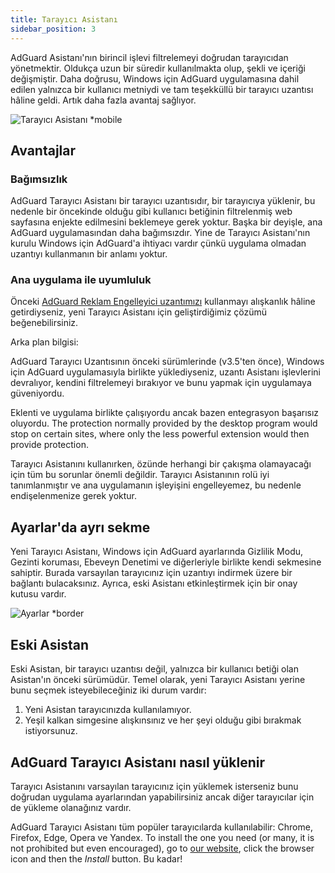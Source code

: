 ```yaml
---
title: Tarayıcı Asistanı
sidebar_position: 3
---
```


AdGuard Asistanı'nın birincil işlevi filtrelemeyi doğrudan tarayıcıdan yönetmektir. Oldukça uzun bir süredir kullanılmakta olup, şekli ve içeriği değişmiştir. Daha doğrusu, Windows için AdGuard uygulamasına dahil edilen yalnızca bir kullanıcı metniydi ve tam teşekküllü bir tarayıcı uzantısı hâline geldi. Artık daha fazla avantaj sağlıyor.

![Tarayıcı Asistanı *mobile](https://cdn.adtidy.org/content/kb/ad_blocker/windows/browser-assistant/assistant-menu.png)

## Avantajlar

### Bağımsızlık

AdGuard Tarayıcı Asistanı bir tarayıcı uzantısıdır, bir tarayıcıya yüklenir, bu nedenle bir öncekinde olduğu gibi kullanıcı betiğinin filtrelenmiş web sayfasına enjekte edilmesini beklemeye gerek yoktur. Başka bir deyişle, ana AdGuard uygulamasından daha bağımsızdır. Yine de Tarayıcı Asistanı'nın kurulu Windows için AdGuard'a ihtiyacı vardır çünkü uygulama olmadan uzantıyı kullanmanın bir anlamı yoktur.

### Ana uygulama ile uyumluluk

Önceki [AdGuard Reklam Engelleyici uzantımızı](/adguard-browser-extension/compatibility) kullanmayı alışkanlık hâline getirdiyseniz, yeni Tarayıcı Asistanı için geliştirdiğimiz çözümü beğenebilirsiniz.

Arka plan bilgisi:

AdGuard Tarayıcı Uzantısının önceki sürümlerinde (v3.5'ten önce), Windows için AdGuard uygulamasıyla birlikte yüklediyseniz, uzantı Asistanı işlevlerini devralıyor, kendini filtrelemeyi bırakıyor ve bunu yapmak için uygulamaya güveniyordu.

Eklenti ve uygulama birlikte çalışıyordu ancak bazen entegrasyon başarısız oluyordu. The protection normally provided by the desktop program would stop on certain sites, where only the less powerful extension would then provide protection.

Tarayıcı Asistanını kullanırken, özünde herhangi bir çakışma olamayacağı için tüm bu sorunlar önemli değildir. Tarayıcı Asistanının rolü iyi tanımlanmıştır ve ana uygulamanın işleyişini engelleyemez, bu nedenle endişelenmenize gerek yoktur.

## Ayarlar'da ayrı sekme

Yeni Tarayıcı Asistanı, Windows için AdGuard ayarlarında Gizlilik Modu, Gezinti koruması, Ebeveyn Denetimi ve diğerleriyle birlikte kendi sekmesine sahiptir. Burada varsayılan tarayıcınız için uzantıyı indirmek üzere bir bağlantı bulacaksınız. Ayrıca, eski Asistanı etkinleştirmek için bir onay kutusu vardır.

![Ayarlar *border](https://cdn.adtidy.org/content/kb/ad_blocker/windows/browser-assistant/browser-assistant.png)

## Eski Asistan

Eski Asistan, bir tarayıcı uzantısı değil, yalnızca bir kullanıcı betiği olan Asistan'ın önceki sürümüdür. Temel olarak, yeni Tarayıcı Asistanı yerine bunu seçmek isteyebileceğiniz iki durum vardır:

1. Yeni Asistan tarayıcınızda kullanılamıyor.
1. Yeşil kalkan simgesine alışkınsınız ve her şeyi olduğu gibi bırakmak istiyorsunuz.

## AdGuard Tarayıcı Asistanı nasıl yüklenir

Tarayıcı Asistanını varsayılan tarayıcınız için yüklemek isterseniz bunu doğrudan uygulama ayarlarından yapabilirsiniz ancak diğer tarayıcılar için de yükleme olanağınız vardır.

AdGuard Tarayıcı Asistanı tüm popüler tarayıcılarda kullanılabilir: Chrome, Firefox, Edge, Opera ve Yandex. To install the one you need (or many, it is not prohibited but even encouraged), go to [our website](https://adguard.com/adguard-assistant/overview.html), click the browser icon and then the *Install* button. Bu kadar!
